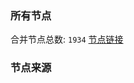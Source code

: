 ### 所有节点
合并节点总数: `1934`
[节点链接](https://raw.githubusercontent.com/rzhy1/11/master/sub/sub_merge_base64.txt)

### 节点来源